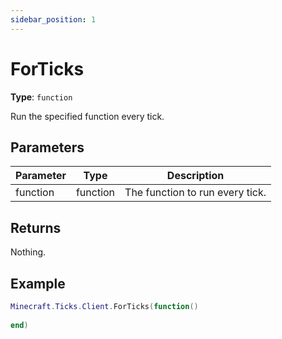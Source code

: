 ```yaml
---
sidebar_position: 1
---
```


# ForTicks

**Type**: `function`

Run the specified function every tick.

## Parameters

|Parameter      |Type       |Description                    |
|---------------|-----------|-------------------------------|
|function       |function   |The function to run every tick.|

## Returns

Nothing.

## Example

```lua
Minecraft.Ticks.Client.ForTicks(function() 
    
end)
```